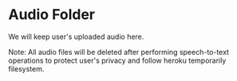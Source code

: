 # Audio Folder

We will keep user's uploaded audio here.

Note: All audio files will be deleted after performing speech-to-text operations to protect user's privacy and follow heroku temporarily filesystem.